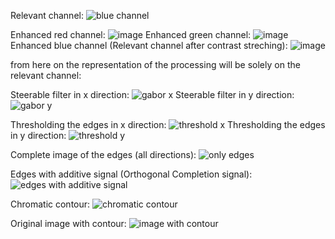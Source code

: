 Relevant channel:
![blue channel](https://github.com/user-attachments/assets/42621460-e516-44a1-b1d3-0a293a616c26)

Enhanced red channel:
![image](https://github.com/user-attachments/assets/89a5b513-32eb-4147-8bc5-db898c021b16)
Enhanced green channel:
![image](https://github.com/user-attachments/assets/a7b0eb7a-dfd1-43e8-9275-365b8a946a81)
Enhanced blue channel (Relevant channel after contrast streching): 
![image](https://github.com/user-attachments/assets/3a347725-ff0c-45e7-82f1-e619ba97de7f)

from here on the representation of the processing will be solely on the relevant channel:

Steerable filter in x direction:
![gabor x](https://github.com/user-attachments/assets/14cb5763-78d3-42ec-992c-63dd1ed0d07f)
Steerable filter in y direction:
![gabor y](https://github.com/user-attachments/assets/d594fc12-76a7-4af8-8d0d-6000289aa221)

Thresholding the edges in x direction:
![threshold x](https://github.com/user-attachments/assets/0d9a72ee-ea94-4297-8c4f-88eacdb56071)
Thresholding the edges in y direction:
![threshold y](https://github.com/user-attachments/assets/e899848c-2c9d-48d7-b450-6eb4d070ff3e)

Complete image of the edges (all directions):
![only edges](https://github.com/user-attachments/assets/383a4354-8ec1-459d-9d29-f4b7b9710ea6)

Edges with additive signal (Orthogonal Completion signal):
![edges with additive signal](https://github.com/user-attachments/assets/43f88957-adf6-41ca-8198-086bc4db470d)

Chromatic contour:
![chromatic contour](https://github.com/user-attachments/assets/79bbf369-1196-42a7-86ed-7e5456e0691c)

Original image with contour:
![image with contour](https://github.com/user-attachments/assets/33983bc0-00f3-447f-b6ec-ddb4fc5524dd)


